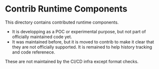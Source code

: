# Contrib Runtime Components

This directory contains contributed runtime components.
- It is developping as a POC or experimental purpose, but not part of officially maintained code yet.
- It was maintained before, but it is moved to contrib to make it clear that they are not officially supported. It is remained to help history tracking and code referenece.

These are not maintained by the CI/CD infra except format checks.
